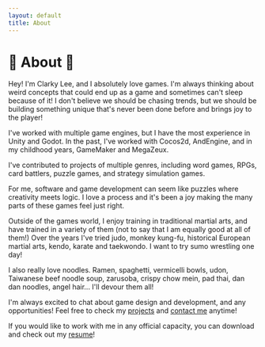 ```yaml
---
layout: default
title: About
---
```

# 🍜 About 🍜

Hey! I'm Clarky Lee, and I absolutely love games. I'm always thinking about weird concepts that could end up as a game and sometimes can't sleep because of it! I don't believe we should be chasing trends, but we should be building something unique that's never been done before and brings joy to the player!

I've worked with multiple game engines, but I have the most experience in Unity and Godot. In the past, I've worked with Cocos2d, AndEngine, and in my childhood years, GameMaker and MegaZeux.

I've contributed to projects of multiple genres, including word games, RPGs, card battlers, puzzle games, and strategy simulation games.

For me, software and game development can seem like puzzles where creativity meets logic. I love a process and it's been a joy making the many parts of these games feel just right.

Outside of the games world, I enjoy training in traditional martial arts, and have trained in a variety of them (not to say that I am equally good at all of them!) Over the years I've tried judo, monkey kung-fu, historical European martial arts, kendo, karate and taekwondo. I want to try sumo wrestling one day!

I also really love noodles. Ramen, spaghetti, vermicelli bowls, udon, Taiwanese beef noodle soup, zarusoba, crispy chow mein, pad thai, dan dan noodles, angel hair... I'll devour them all!

I'm always excited to chat about game design and development, and any opportunities! Feel free to check my [projects](/pages/projects.html) and [contact me](/pages/contact.html) anytime!

If you would like to work with me in any official capacity, you can download and check out my [resume](/assets/Clarky_Lee_Resume.pdf)!